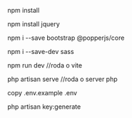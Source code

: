 npm install       

npm install jquery

npm i --save bootstrap @popperjs/core

npm i --save-dev sass          

npm run dev //roda o vite

php artisan serve //roda o server php

copy .env.example .env

php artisan key:generate
